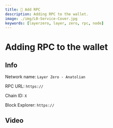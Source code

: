 ```yaml
---
title: 📶 Add RPC
description: Adding RPC to the wallet.
image: ./img/L0-Service-Cover.jpg
keywords: [layerzero, layer, zero, rpc, node]
---
```


# Adding RPC to the wallet

## Info

Network name: `Layer Zero - Anatolian`

RPC URL: `https://`

Chain ID: `X`

Block Explorer: `https://`

## Video



